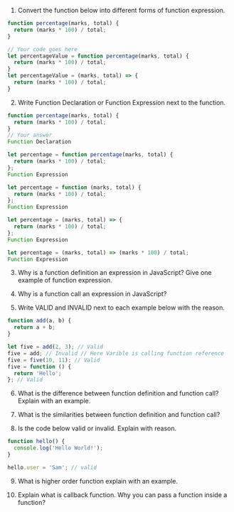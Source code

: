 1. Convert the function below into different forms of function expression.

```js
function percentage(marks, total) {
  return (marks * 100) / total;
}

// Your code goes here
let percentageValue = function percentage(marks, total) {
  return (marks * 100) / total;
}
let percentageValue = (marks, total) => {
  return (marks * 100) / total;
}

```

2. Write Function Declaration or Function Expression next to the function.

```js
function percentage(marks, total) {
  return (marks * 100) / total;
}
// Your answer
Function Declaration
```

```js
let percentage = function percentage(marks, total) {
  return (marks * 100) / total;
};
Function Expression
```

```js
let percentage = function (marks, total) {
  return (marks * 100) / total;
};
Function Expression
```

```js
let percentage = (marks, total) => {
  return (marks * 100) / total;
};
Function Expression
```

```js
let percentage = (marks, total) => (marks * 100) / total;
Function Expression
```

3. Why is a function definition an expression in JavaScript? Give one example of function expression.

<!-- Function Expression allows us to create an anonymous function which doesn't have any function name 
let percentage = (marks, total) => (marks * 100) / total; -->

4. Why is a function call an expression in JavaScript?

<!-- A function call expression is used to execute a specified function with the provided arguments.  -->

5. Write VALID and INVALID next to each example below with the reason.

```js
function add(a, b) {
  return a + b;
}

let five = add(2, 3); // Valid
five = add; // Invalid // Here Varible is calling function reference
five = five(10, 11); // Valid
five = function () {
  return 'Hello';
}; // Valid
```

6. What is the difference between function definition and function call? Explain with an example.

<!-- Function definition mean when we write all the code for our function. At that point the function just sits there doing nothing. call is when you tell the JavaScript interpreter to run the code in your function.

function percentage(marks, total) {
  return (marks * 100) / total;
}
Function Declaration
let percentage = (marks, total) => (marks * 100) / total;
Function Expression
 -->

7. What is the similarities between function definition and function call?

<!-- In both function a piece of code is similar, but while calling the function it get executed. -->

8. Is the code below valid or invalid. Explain with reason.

```js
function hello() {
  console.log('Hello World!');
}

hello.user = 'Sam'; // valid
```

9. What is higher order function explain with an example.

 <!-- A Higher-Order function is a function that receives a function as an argument or returns the function as output -->

10. Explain what is callback function. Why you can pass a function inside a function?

<!-- A callback function is a function passed into another function as an argument, which is then invoked inside the outer function to complete some kind of routine or action. -->
